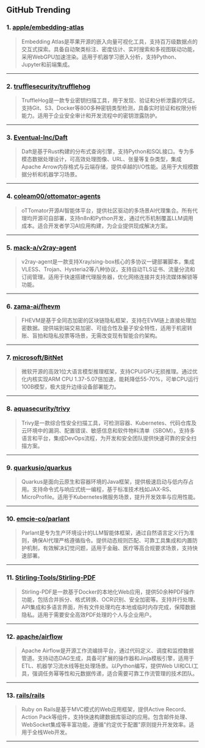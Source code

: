 ## GitHub Trending


### 1. [apple/embedding-atlas](https://github.com/apple/embedding-atlas)
> Embedding Atlas是苹果开源的嵌入向量可视化工具，支持百万级数据点的交互式探索。具备自动聚类标注、密度估计、实时搜索和多视图联动功能，采用WebGPU加速渲染。适用于机器学习嵌入分析，支持Python、Jupyter和前端集成。
---

### 2. [trufflesecurity/trufflehog](https://github.com/trufflesecurity/trufflehog)
> TruffleHog是一款专业密钥扫描工具，用于发现、验证和分析泄露的凭证。支持Git、S3、Docker等800多种密钥类型检测，具备实时验证和权限分析能力。适用于企业安全审计和开发流程中的密钥泄露防护。
---

### 3. [Eventual-Inc/Daft](https://github.com/Eventual-Inc/Daft)
> Daft是基于Rust构建的分布式查询引擎，支持Python和SQL接口。专为多模态数据处理设计，可高效处理图像、URL、张量等复杂类型，集成Apache Arrow内存格式与云端存储，提供卓越的I/O性能。适用于大规模数据分析和机器学习场景。
---

### 4. [coleam00/ottomator-agents](https://github.com/coleam00/ottomator-agents)
> oTTomator开源AI智能体平台，提供社区驱动的多场景AI代理集合。所有代理均开源可自部署，支持n8n和Python开发，通过代币机制覆盖LLM调用成本。适合开发者学习AI应用构建，为企业提供现成解决方案。
---

### 5. [mack-a/v2ray-agent](https://github.com/mack-a/v2ray-agent)
> v2ray-agent是一款支持Xray/sing-box核心的多协议一键部署脚本，集成VLESS、Trojan、Hysteria2等八种协议，支持自动TLS证书、流量分流和订阅管理。适用于快速搭建代理服务器，优化网络连接并支持流媒体解锁等功能。
---

### 6. [zama-ai/fhevm](https://github.com/zama-ai/fhevm)
> FHEVM是基于全同态加密的区块链隐私框架，支持在EVM链上直接处理加密数据。提供端到端交易加密、可组合性及量子安全特性，适用于机密转账、盲拍和隐私投票等场景，无需改变现有智能合约架构。
---

### 7. [microsoft/BitNet](https://github.com/microsoft/BitNet)
> 微软开源的高效1位大语言模型推理框架，支持CPU/GPU无损推理。通过优化内核实现ARM CPU 1.37-5.07倍加速，能耗降低55-70%，可单CPU运行100B模型，极大提升边缘设备部署能力。
---

### 8. [aquasecurity/trivy](https://github.com/aquasecurity/trivy)
> Trivy是一款综合性安全扫描工具，可检测容器、Kubernetes、代码仓库及云环境中的漏洞、配置错误、敏感信息和软件物料清单（SBOM）。支持多语言和平台，集成DevOps流程，为开发和安全团队提供快速可靠的安全扫描方案。
---

### 9. [quarkusio/quarkus](https://github.com/quarkusio/quarkus)
> Quarkus是面向云原生和容器环境的Java框架，提供极速启动与低内存占用。支持命令式与响应式统一编程，基于标准技术栈如JAX-RS、MicroProfile。适用于Kubernetes微服务场景，提升开发效率与应用性能。
---

### 10. [emcie-co/parlant](https://github.com/emcie-co/parlant)
> Parlant是专为生产环境设计的LLM智能体框架，通过自然语言定义行为准则，确保AI代理严格遵循指令。提供动态规则匹配、可靠工具集成和内置防护机制，有效解决幻觉问题，适用于金融、医疗等高合规要求场景，支持快速部署。
---

### 11. [Stirling-Tools/Stirling-PDF](https://github.com/Stirling-Tools/Stirling-PDF)
> Stirling-PDF是一款基于Docker的本地化Web应用，提供50余种PDF操作功能，包括合并拆分、格式转换、OCR识别、安全加密等。支持并行处理、API集成和多语言界面，所有文件处理均在本地或临时内存完成，保障数据隐私。适用于需要安全高效PDF处理的个人与企业用户。
---

### 12. [apache/airflow](https://github.com/apache/airflow)
> Apache Airflow是开源工作流编排平台，通过代码定义、调度和监控数据管道。支持动态DAG生成，具备可扩展的操作器和Jinja模板引擎，适用于ETL、机器学习流水线等批处理场景。以Python编写，提供Web UI和CLI工具，强调任务幂等性和元数据传递，适合需要可靠工作流管理的技术团队。
---

### 13. [rails/rails](https://github.com/rails/rails)
> Ruby on Rails是基于MVC模式的Web应用框架，提供Active Record、Action Pack等组件，支持快速构建数据库驱动的应用。包含邮件处理、WebSocket集成等丰富功能，遵循"约定优于配置"原则提升开发效率。适用于全栈Web开发。
---
